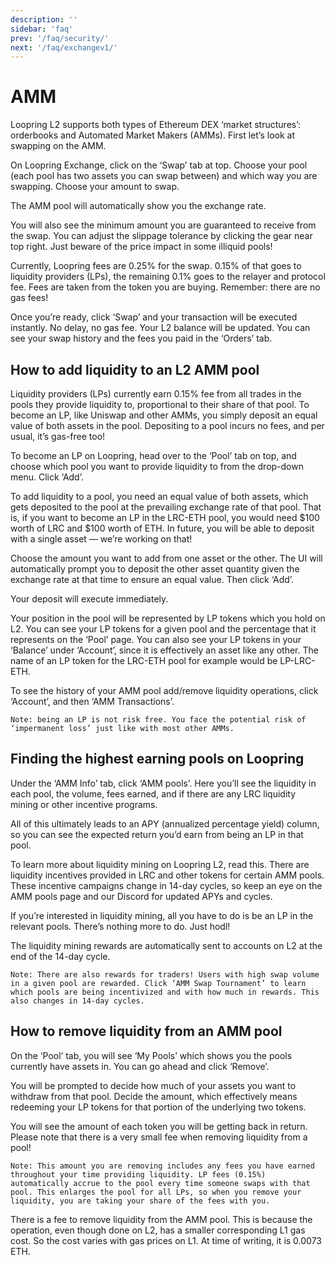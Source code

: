 ```yaml
---
description: ''
sidebar: 'faq'
prev: '/faq/security/'
next: '/faq/exchangev1/'
---
```


# AMM

Loopring L2 supports both types of Ethereum DEX ‘market structures’: orderbooks and Automated Market Makers (AMMs). First let’s look at swapping on the AMM.

On Loopring Exchange, click on the ‘Swap’ tab at top. Choose your pool (each pool has two assets you can swap between) and which way you are swapping. Choose your amount to swap.

The AMM pool will automatically show you the exchange rate.

You will also see the minimum amount you are guaranteed to receive from the swap. You can adjust the slippage tolerance by clicking the gear near top right. Just beware of the price impact in some illiquid pools!

Currently, Loopring fees are 0.25% for the swap. 0.15% of that goes to liquidity providers (LPs), the remaining 0.1% goes to the relayer and protocol fee. Fees are taken from the token you are buying. Remember: there are no gas fees!

Once you’re ready, click ‘Swap’ and your transaction will be executed instantly. No delay, no gas fee. Your L2 balance will be updated. You can see your swap history and the fees you paid in the ‘Orders’ tab.

## How to add liquidity to an L2 AMM pool

Liquidity providers (LPs) currently earn 0.15% fee from all trades in the pools they provide liquidity to, proportional to their share of that pool. To become an LP, like Uniswap and other AMMs, you simply deposit an equal value of both assets in the pool. Depositing to a pool incurs no fees, and per usual, it’s gas-free too!

To become an LP on Loopring, head over to the ‘Pool’ tab on top, and choose which pool you want to provide liquidity to from the drop-down menu. Click ‘Add’.

To add liquidity to a pool, you need an equal value of both assets, which gets deposited to the pool at the prevailing exchange rate of that pool. That is, if you want to become an LP in the LRC-ETH pool, you would need $100 worth of LRC and $100 worth of ETH. In future, you will be able to deposit with a single asset — we’re working on that!

Choose the amount you want to add from one asset or the other. The UI will automatically prompt you to deposit the other asset quantity given the exchange rate at that time to ensure an equal value. Then click ‘Add’.

Your deposit will execute immediately.

Your position in the pool will be represented by LP tokens which you hold on L2. You can see your LP tokens for a given pool and the percentage that it represents on the ‘Pool’ page. You can also see your LP tokens in your ‘Balance’ under ‘Account’, since it is effectively an asset like any other. The name of an LP token for the LRC-ETH pool for example would be LP-LRC-ETH.

To see the history of your AMM pool add/remove liquidity operations, click ‘Account’, and then ‘AMM Transactions’.

    Note: being an LP is not risk free. You face the potential risk of ‘impermanent loss’ just like with most other AMMs.

## Finding the highest earning pools on Loopring

Under the ‘AMM Info’ tab, click ‘AMM pools’. Here you’ll see the liquidity in each pool, the volume, fees earned, and if there are any LRC liquidity mining or other incentive programs.

All of this ultimately leads to an APY (annualized percentage yield) column, so you can see the expected return you’d earn from being an LP in that pool.

To learn more about liquidity mining on Loopring L2, read this. There are liquidity incentives provided in LRC and other tokens for certain AMM pools. These incentive campaigns change in 14-day cycles, so keep an eye on the AMM pools page and our Discord for updated APYs and cycles.

If you’re interested in liquidity mining, all you have to do is be an LP in the relevant pools. There’s nothing more to do. Just hodl!

The liquidity mining rewards are automatically sent to accounts on L2 at the end of the 14-day cycle.

    Note: There are also rewards for traders! Users with high swap volume in a given pool are rewarded. Click ‘AMM Swap Tournament’ to learn which pools are being incentivized and with how much in rewards. This also changes in 14-day cycles.

## How to remove liquidity from an AMM pool

On the ‘Pool’ tab, you will see ‘My Pools’ which shows you the pools currently have assets in. You can go ahead and click ‘Remove’.

You will be prompted to decide how much of your assets you want to withdraw from that pool. Decide the amount, which effectively means redeeming your LP tokens for that portion of the underlying two tokens.

You will see the amount of each token you will be getting back in return. Please note that there is a very small fee when removing liquidity from a pool!

    Note: This amount you are removing includes any fees you have earned throughout your time providing liquidity. LP fees (0.15%) automatically accrue to the pool every time someone swaps with that pool. This enlarges the pool for all LPs, so when you remove your liquidity, you are taking your share of the fees with you.

There is a fee to remove liquidity from the AMM pool. This is because the operation, even though done on L2, has a smaller corresponding L1 gas cost. So the cost varies with gas prices on L1. At time of writing, it is 0.0073 ETH.
